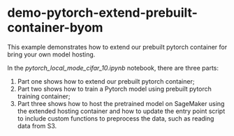 # demo-pytorch-extend-prebuilt-container-byom

This example demonstrates how to extend our prebuilt pytorch container for bring your own model hosting. 

In the *pytorch_local_mode_cifar_10.ipynb* notebook, there are three parts:
1. Part one shows how to extend our prebuilt pytorch container;
2. Part two shows how to train a Pytorch model using prebuilt pytorch training container;
3. Part three shows how to host the pretrained model on SageMaker using the extended hosting container and how to update the entry point script to include custom functions to preprocess the data, such as reading data from S3.